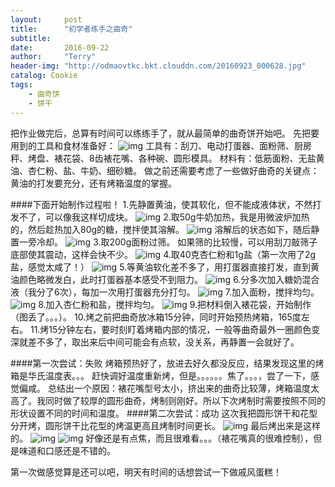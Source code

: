 ```yaml
---
layout:     post
title:      "初学者练手之曲奇"
subtitle:   
date:       2016-09-22
author:     "Terry"
header-img: "http://odmaovtkc.bkt.clouddn.com/20160923_000628.jpg"
catalog: Cookie
tags:
    - 曲奇饼
    - 饼干
---
```

把作业做完后，总算有时间可以练练手了，就从最简单的曲奇饼开始吧。
先把要用到的工具和食材准备好：
![img](http://odmaovtkc.bkt.clouddn.com/20160922_173035.jpg)
工具有：刮刀、电动打蛋器、面粉筛、厨房秤、烤盘、裱花袋、8齿裱花嘴、各种碗、圆形模具。
材料有：低筋面粉、无盐黄油、杏仁粉、盐、牛奶、细砂糖。
做之前还需要考虑了一些做好曲奇的关键点：黄油的打发要充分，还有烤箱温度的掌握。

####下面开始制作过程啦！
1.先静置黄油，使其软化，但不能成液体状，不然打发不了，可以像我这样切成块。
![img](http://odmaovtkc.bkt.clouddn.com/20160922_182943.jpg)
2.取50g牛奶加热，我是用微波炉加热的，然后趁热加入80g的糖，搅拌使其溶解。
![img](http://odmaovtkc.bkt.clouddn.com/20160922_182548.jpg)
溶解后的状态如下，随后静置一旁冷却。
![img](http://odmaovtkc.bkt.clouddn.com/20160922_182634.jpg)
3.取200g面粉过筛。
如果筛的比较慢，可以用刮刀敲筛子底部使其震动，这样会快不少。
![img](http://odmaovtkc.bkt.clouddn.com/20160922_212738.jpg)
4.取40克杏仁粉和1g盐（第一次用了2g盐，感觉太咸了！）
![img](http://odmaovtkc.bkt.clouddn.com/20160922_181500.jpg)
5.等黄油软化差不多了，用打蛋器直接打发，直到黄油颜色略微发白，此时打蛋器基本感受不到阻力。
![img](http://odmaovtkc.bkt.clouddn.com/20160922_185143.jpg)
6.分多次加入糖奶混合液（我分了6次），每加一次用打蛋器充分打匀。
![img](http://odmaovtkc.bkt.clouddn.com/20160922_184724.jpg)
7.加入面粉，搅拌均匀。
![img](http://odmaovtkc.bkt.clouddn.com/20160922_185207.jpg)
8.加入杏仁粉和盐，搅拌均匀。
![img](http://odmaovtkc.bkt.clouddn.com/20160922_185525.jpg)
9.把材料倒入裱花袋，开始制作（图丢了。。。）。
10.烤之前把曲奇放冰箱15分钟，同时开始预热烤箱，165度左右。
11.烤15分钟左右，要时刻盯着烤箱内部的情况，一般等曲奇最外一圈颜色变深就差不多了，取出来后中间可能会有点软，没关系，再静置一会就好了。

####第一次尝试：失败
烤箱预热好了，放进去好久都没反应，结果发现这里的烤箱是华氏温度表。。。
赶快调好温度重新烤，但是。。。。。。焦了。。。，尝了一下，感觉偏咸。
总结出一个原因：裱花嘴型号太小，挤出来的曲奇比较薄，烤箱温度太高了。我同时做了较厚的圆形曲奇，烤制则刚好。所以下次烤制时需要按照不同的形状设置不同的时间和温度。
####第二次尝试：成功
这次我把圆形饼干和花型分开烤，圆形饼干比花型的烤温更高且烤制时间更长。
![img](http://odmaovtkc.bkt.clouddn.com/20160922_220741.jpg)
最后烤出来是这样的。
![img](http://odmaovtkc.bkt.clouddn.com/20160922_225904.jpg)
![img](http://odmaovtkc.bkt.clouddn.com/20160922_000628.jpg)
好像还是有点焦，而且很难看。。。（裱花嘴真的很难控制），但是味道和口感还是不错的。

第一次做感觉算是还可以吧，明天有时间的话想尝试一下做戚风蛋糕！


